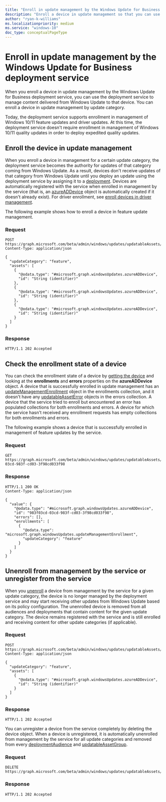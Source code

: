 ```yaml
---
title: "Enroll in update management by the Windows Update for Business deployment service"
description: "Enroll a device in update management so that you can use the Windows Update for Business deployment service to manage content delivered from Windows Update to that device."
author: "ryan-k-williams"
ms.localizationpriority: medium
ms.service: "windows-10"
doc_type: conceptualPageType
---
```


# Enroll in update management by the Windows Update for Business deployment service

When you enroll a device in update management by the Windows Update for Business deployment service, you can use the deployment service to manage content delivered from Windows Update to that device. You can enroll a device in update management by update category.

Today, the deployment service supports enrollment in management of Windows 10/11 feature updates and driver updates. At this time, the deployment service doesn't require enrollment in management of Windows 10/11 quality updates in order to deploy expedited quality updates.

## Enroll the device in update management

When you enroll a device in management for a certain update category, the deployment service becomes the authority for updates of that category coming from Windows Update. As a result, devices don't receive updates of that category from Windows Update until you deploy an update using the deployment service by assigning it to a [deployment](/graph/windowsupdates-deployments). Devices are automatically registered with the service when enrolled in management by the service (that is, an [azureADDevice](/graph/api/resources/windowsupdates-azureaddevice) object is automatically created if it doesn't already exist). For driver enrollment, see [enroll devices in driver management](/graph/windowsupdates-manage-driver-update#step-1-enroll-devices-in-driver-management).

The following example shows how to enroll a device in feature update management.

### Request

``` http
POST https://graph.microsoft.com/beta/admin/windows/updates/updatableAssets/enrollAssets
Content-Type: application/json

{
  "updateCategory": "feature",
  "assets": [
    {
      "@odata.type": "#microsoft.graph.windowsUpdates.azureADDevice",
      "id": "String (identifier)"
    },
    {
      "@odata.type": "#microsoft.graph.windowsUpdates.azureADDevice",
      "id": "String (identifier)"
    },
    {
      "@odata.type": "#microsoft.graph.windowsUpdates.azureADDevice",
      "id": "String (identifier)"
    }
  ]
}
```

### Response

``` http
HTTP/1.1 202 Accepted
```

## Check the enrollment state of a device

You can check the enrollment state of a device by [getting the device](/graph/api/windowsupdates-azureaddevice-get) and looking at the **enrollments** and **errors** properties on the **azureADDevice** object. A device that is successfully enrolled in update management has an [updateManagementEnrollment](/graph/api/resources/windowsupdates-updatemanagementenrollment) object in the enrollments collection, and it doesn't have any [updatableAssetError](/graph/api/resources/windowsupdates-updatableasseterror) objects in the errors collection. A device that the service tried to enroll but encountered an error has populated collections for both enrollments and errors. A device for which the service hasn't received any enrollment requests has empty collections for both enrollments and errors.

The following example shows a device that is successfully enrolled in management of feature updates by the service.

### Request

```http
GET https://graph.microsoft.com/beta/admin/windows/updates/updatableAssets/983f03cd-03cd-983f-cd03-3f98cd033f98
```

### Response
``` http
HTTP/1.1 200 OK
Content-Type: application/json

{
  "value": {
    "@odata.type": "#microsoft.graph.windowsUpdates.azureADDevice",
    "id": "983f03cd-03cd-983f-cd03-3f98cd033f98",
    "errors": [],
    "enrollments": [
      {
        "@odata.type": "microsoft.graph.windowsUpdates.updateManagementEnrollment",
        "updateCategory": "feature"
      }
    ]
  }
}
```

## Unenroll from management by the service or unregister from the service 

When you [unenroll](/graph/api/windowsupdates-updatableasset-unenrollassets) a device from management by the service for a given update category, the device is no longer managed by the deployment service and may start receiving other updates from Windows Update based on its policy configuration. The unenrolled device is removed from all audiences and deployments that contain content for the given update category. The device remains registered with the service and is still enrolled and receiving content for other update categories (if applicable).

### Request

``` http
POST https://graph.microsoft.com/beta/admin/windows/updates/updatableAssets/unenrollAssets
Content-Type: application/json

{
  "updateCategory": "feature",
  "assets": [
    {
      "@odata.type": "#microsoft.graph.windowsUpdates.azureADDevice",
      "id": "String (identifier)"
    }
  ]
}
```

### Response

``` http
HTTP/1.1 202 Accepted
```

You can unregister a device from the service completely by deleting the device object. When a device is unregistered, it is automatically unenrolled from management by the service for all update categories and removed from every [deploymentAudience](/graph/api/resources/windowsupdates-deploymentaudience) and [updatableAssetGroup](/graph/api/resources/windowsupdates-updatableassetgroup).

### Request

``` http
DELETE https://graph.microsoft.com/beta/admin/windows/updates/updatableAssets/{azureADDeviceId}
```

### Response
``` http
HTTP/1.1 202 Accepted
```
